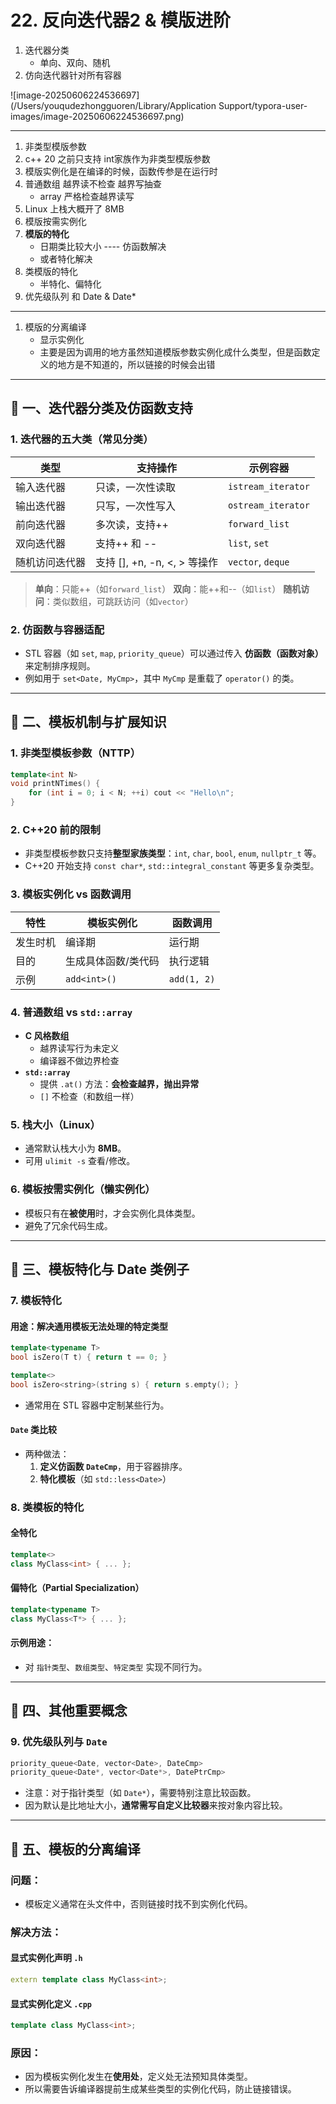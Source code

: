 # 22. 反向迭代器2 & 模版进阶

1. 迭代器分类
   - 单向、双向、随机
2. 仿向迭代器针对所有容器

![image-20250606224536697](/Users/youqudezhongguoren/Library/Application Support/typora-user-images/image-20250606224536697.png)

---

1. 非类型模版参数
2. c++ 20 之前只支持 int家族作为非类型模版参数
3. 模版实例化是在编译的时候，函数传参是在运行时
4. 普通数组 越界读不检查 越界写抽查 
   - array 严格检查越界读写
5.  Linux 上栈大概开了 8MB 
6. 模版按需实例化
7. **模版的特化**
   - 日期类比较大小 ---- 仿函数解决
   - 或者特化解决
8. 类模版的特化 
   - 半特化、偏特化
9. 优先级队列 和 Date & Date*



---

1. 模版的分离编译
   - 显示实例化
   - 主要是因为调用的地方虽然知道模版参数实例化成什么类型，但是函数定义的地方是不知道的，所以链接的时候会出错

---







## 🧭 一、迭代器分类及仿函数支持

### 1. 迭代器的五大类（常见分类）

| 类型           | 支持操作                     | 示例容器           |
| -------------- | ---------------------------- | ------------------ |
| 输入迭代器     | 只读，一次性读取             | `istream_iterator` |
| 输出迭代器     | 只写，一次性写入             | `ostream_iterator` |
| 前向迭代器     | 多次读，支持++               | `forward_list`     |
| 双向迭代器     | 支持++ 和 --                 | `list`, `set`      |
| 随机访问迭代器 | 支持 [], +n, -n, <, > 等操作 | `vector`, `deque`  |

> **单向**：只能++（如`forward_list`）
>  **双向**：能++和--（如`list`）
>  **随机访问**：类似数组，可跳跃访问（如`vector`）

### 2. 仿函数与容器适配

- STL 容器（如 `set`, `map`, `priority_queue`）可以通过传入 **仿函数（函数对象）** 来定制排序规则。
- 例如用于 `set<Date, MyCmp>`，其中 `MyCmp` 是重载了 `operator()` 的类。

------

## 🧩 二、模板机制与扩展知识

### 1. 非类型模板参数（NTTP）

```cpp
template<int N>
void printNTimes() {
    for (int i = 0; i < N; ++i) cout << "Hello\n";
}
```

### 2. C++20 前的限制

- 非类型模板参数只支持**整型家族类型**：`int`, `char`, `bool`, `enum`, `nullptr_t` 等。
- C++20 开始支持 `const char*`, `std::integral_constant` 等更多复杂类型。

### 3. 模板实例化 vs 函数调用

| 特性     | 模板实例化          | 函数调用    |
| -------- | ------------------- | ----------- |
| 发生时机 | 编译期              | 运行期      |
| 目的     | 生成具体函数/类代码 | 执行逻辑    |
| 示例     | `add<int>()`        | `add(1, 2)` |



### 4. 普通数组 vs `std::array`

- **C 风格数组**
  - 越界读写行为未定义
  - 编译器不做边界检查
- **`std::array`**
  - 提供 `.at()` 方法：**会检查越界，抛出异常**
  - `[]` 不检查（和数组一样）

### 5. 栈大小（Linux）

- 通常默认栈大小为 **8MB**。
- 可用 `ulimit -s` 查看/修改。

### 6. 模板按需实例化（懒实例化）

- 模板只有在**被使用**时，才会实例化具体类型。
- 避免了冗余代码生成。

------

## 🎯 三、模板特化与 Date 类例子

### 7. 模板特化

#### 用途：解决通用模板无法处理的特定类型

```cpp
template<typename T>
bool isZero(T t) { return t == 0; }

template<>
bool isZero<string>(string s) { return s.empty(); }
```

- 通常用在 STL 容器中定制某些行为。

#### `Date` 类比较

- 两种做法：
  1. **定义仿函数 `DateCmp`**，用于容器排序。
  2. **特化模板**（如 `std::less<Date>`）

### 8. 类模板的特化

#### 全特化

```cpp
template<>
class MyClass<int> { ... };
```

#### 偏特化（Partial Specialization）

```cpp
template<typename T>
class MyClass<T*> { ... };
```

#### 示例用途：

- 对 `指针类型`、`数组类型`、`特定类型` 实现不同行为。

------

## 🧱 四、其他重要概念

### 9. 优先级队列与 `Date`

```cpp
priority_queue<Date, vector<Date>, DateCmp>
priority_queue<Date*, vector<Date*>, DatePtrCmp>
```

- 注意：对于指针类型（如 `Date*`），需要特别注意比较函数。
- 因为默认是比地址大小，**通常需写自定义比较器**来按对象内容比较。

------

## 🔧 五、模板的分离编译

### 问题：

- 模板定义通常在头文件中，否则链接时找不到实例化代码。

### 解决方法：

#### 显式实例化声明 `.h`

```cpp
extern template class MyClass<int>;
```

#### 显式实例化定义 `.cpp`

```cpp
template class MyClass<int>;
```

### 原因：

- 因为模板实例化发生在**使用处**，定义处无法预知具体类型。
- 所以需要告诉编译器提前生成某些类型的实例化代码，防止链接错误。